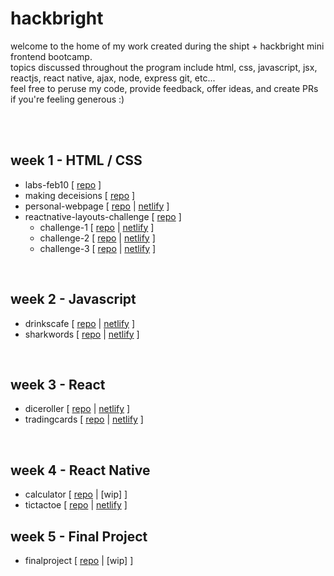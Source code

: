 # hackbright
welcome to the home of my work created during the shipt + hackbright mini frontend bootcamp.  
topics discussed throughout the program include html, css, javascript, jsx, reactjs, react native, ajax, node, express git, etc...    
feel free to peruse my code, provide feedback, offer ideas, and create PRs if you're feeling generous :)

<br>
<br>

## week 1 - HTML / CSS
- labs-feb10 [ [repo](https://github.com/jhbatshipt/hackbright/tree/main/labs-feb10) ]
- making deceisions [ [repo](https://github.com/jhbatshipt/hackbright/tree/main/making%20decisions) ]
- personal-webpage [ [repo](https://github.com/jhbatshipt/hackbright/tree/main/personal-webpage) | [netlify](https://ubiquitous-mooncake-0ba80c.netlify.app) ]
- reactnative-layouts-challenge [ [repo](https://github.com/jhbatshipt/hackbright/tree/main/reactnative-layouts-challenge) ]
    -   challenge-1 [ [repo](https://github.com/jhbatshipt/hackbright/tree/main/reactnative-layouts-challenge/challenge-1) | [netlify](https://friendly-gaufre-a1a30b.netlify.app) ]
    -   challenge-2 [ [repo](https://github.com/jhbatshipt/hackbright/tree/main/reactnative-layouts-challenge/challenge-2) | [netlify](https://jade-bublanina-c2160d.netlify.app) ]
    -   challenge-3 [ [repo](https://github.com/jhbatshipt/hackbright/tree/main/reactnative-layouts-challenge/challenge-3) | [netlify](https://coruscating-dango-9e72e3.netlify.app/) ]

<br>

## week 2 - Javascript
- drinkscafe [ [repo](https://github.com/jhbatshipt/hackbright/tree/main/drinkscafe) | [netlify](https://effervescent-frangollo-5fc3a4.netlify.app/) ]
- sharkwords [ [repo](https://github.com/jhbatshipt/hackbright/tree/main/sharkwords) | [netlify](https://shimmering-praline-fb7c8b.netlify.app/sharkwords.html) ]

<br>

## week 3 - React
- diceroller [ [repo](https://github.com/jhbatshipt/hackbright/tree/main/diceroller) | [netlify](https://gorgeous-phoenix-525f56.netlify.app/) ]
- tradingcards [ [repo](https://github.com/jhbatshipt/hackbright/tree/main/tradingcards) | [netlify](https://graceful-custard-692284.netlify.app/) ]

<br>

## week 4 - React Native
- calculator [ [repo](https://github.com/jhbatshipt/hackbright/tree/main/calculator) | [wip] ]
- tictactoe [ [repo](https://github.com/jhbatshipt/hackbright/tree/main/tictactoe) | [netlify](https://main--comfy-cat-02e23d.netlify.app/) ]

## week 5 - Final Project
- finalproject [ [repo](https://github.com/jhbatshipt/hackbright/tree/main/finalproject) | [wip] ]
